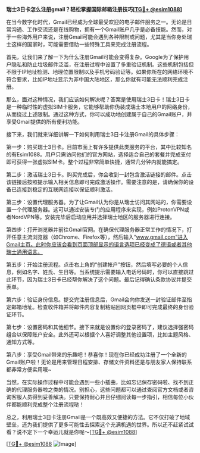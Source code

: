 **瑞士3日卡怎么注册gmail？轻松掌握国际邮箱注册技巧[[TG💪+ @esim1088](https://t.me/s/esim1088)]**

在当今数字化时代，Gmail已经成为全球最受欢迎的电子邮件服务之一。无论是日常沟通、工作交流还是在线购物，拥有一个Gmail账户几乎是必备技能。然而，对于一些海外用户来说，注册Gmail可能会遇到各种限制或问题，尤其是当你身处瑞士这样的国家时，可能需要借助一些特殊工具来完成注册流程。

首先，让我们来了解一下为什么注册Gmail可能会变得复杂。Google为了保护用户隐私和防止垃圾邮件泛滥，在注册过程中设置了多重验证机制。这些机制包括但不限于IP地址检测、地理位置限制以及手机号码验证等。如果你所在的网络环境不符合要求，比如IP地址显示为非中国大陆地区，那么你就有可能无法顺利完成注册。

那么，面对这种情况，我们应该如何解决呢？答案是使用瑞士3日卡！瑞士3日卡是一种临时性的虚拟SIM卡服务，它能够帮助你伪装成瑞士本地用户的网络身份，从而绕过上述限制。通过这种方式，你可以成功地创建属于自己的Gmail账户，并享受Gmail提供的所有便利功能。

接下来，我们就来详细讲解一下如何利用瑞士3日卡注册Gmail的具体步骤：

第一步：购买瑞士3日卡。目前市面上有许多提供此类服务的平台，其中比较知名的有Esim1088。用户只需访问他们的官方网站，选择适合自己的套餐并完成支付即可获得一张虚拟SIM卡。整个过程非常简单快捷，通常几分钟内就能搞定。

第二步：激活瑞士3日卡。购买完成后，你会收到一封包含激活链接的邮件。点击该链接后按照提示输入相关信息即可完成激活操作。需要注意的是，请确保你的设备已连接到稳定的互联网连接以保证顺利激活。

第三步：设置代理服务器。为了让Gmail认为你是从瑞士访问其网站的，你需要设置一个代理服务器。这可以通过安装专门的应用程序来实现，例如ProtonVPN或者NordVPN等。安装完毕后启动应用并选择瑞士地区的服务器进行连接。

第四步：打开浏览器并前往Gmail官网。在确保代理服务器正常工作的情况下，打开任意主流浏览器（如Chrome、Firefox等），然后输入“www.gmail.com”进入Gmail主页。此时你应该会看到页面顶部显示的语言选项已经变成了德语或者其他瑞士通用语言。

第五步：开始注册流程。点击右上角的“创建帐户”按钮，然后填写必要的个人信息，例如名字、姓氏、生日等。当系统提示需要输入电话号码时，你可以直接跳过此环节，因为瑞士3日卡已经帮你解决了这个问题。最后记得确认条款协议并提交表单。

第六步：验证身份信息。提交完注册信息后，Gmail会向你发送一封验证邮件至指定邮箱地址。检查收件箱并将邮件内容复制粘贴回网页框中即可完成最终的身份验证环节。

第七步：设置密码和其他细节。接下来就是设置你的登录密码了，建议选择强密码组合以保障账户安全。此外还可以根据个人喜好调整其他设置项，比如主题风格、通知方式等。

第八步：享受Gmail带来的乐趣吧！恭喜你！现在你已经成功注册了一个全新的Gmail账户啦！无论是用来管理日程安排、存储文件资料还是与朋友家人保持联系都非常方便实用哦~

当然，在实际操作过程中可能会遇到一些小插曲，比如忘记保存密码啦、找不到正确的代理服务器啦之类的情况。别担心，这些问题都可以通过查阅官方文档或者咨询客服人员得到妥善解决。只要保持耐心并且仔细阅读每一步指引，相信每位小伙伴都能顺利完成整个注册流程哒！

总之，利用瑞士3日卡注册Gmail是一个既高效又便捷的方法。它不仅打破了地域壁垒，还为我们提供了更多可能性去探索这个充满机遇的世界。所以还不赶紧试试看？说不定下一个幸运儿就是你呢～[[TG💪+ @esim1088](https://t.me/s/esim1088)]

[[TG💪+ @esim1088](https://t.me/s/esim1088) ![Image](https://i.postimg.cc/4NQfJmqS/Snipaste-2025-05-13-00-14-12.png)]
